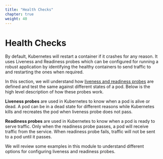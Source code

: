 ```yaml
---
title: "Health Checks"
chapter: true
weight: 40
---
```


# Health Checks

By default, Kubernetes will restart a container if it crashes for any reason. It uses Liveness and Readiness probes which can be configured for running a robust application by identifying the healthy containers to send traffic to and restarting the ones when required.

In this section, we will understand how [liveness and readiness probes](https://kubernetes.io/docs/tasks/configure-pod-container/configure-liveness-readiness-probes/) are defined and test the same against different states of a pod. Below is the high level description of how these probes work.

**Liveness probes** are used in Kubernetes to know when a pod is alive or dead. A pod can be in a dead state for different reasons while Kubernetes kills and recreates the pod when liveness probe does not pass.

**Readiness probes** are used in Kubernetes to know when a pod is ready to serve traffic. Only when the readiness probe passes, a pod will receive traffic from the service. When readiness probe fails, traffic will not be sent to a pod until it passes.

We will review some examples in this module to understand different options for configuring liveness and readiness probes.
